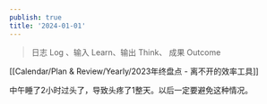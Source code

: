 ```yaml
---
publish: true
title: '2024-01-01'
---
```

> 日志 Log 、输入 Learn、输出 Think、 成果 Outcome

[[Calendar/Plan & Review/Yearly/2023年终盘点 - 离不开的效率工具]]

中午睡了2小时过头了，导致头疼了1整天。以后一定要避免这种情况。